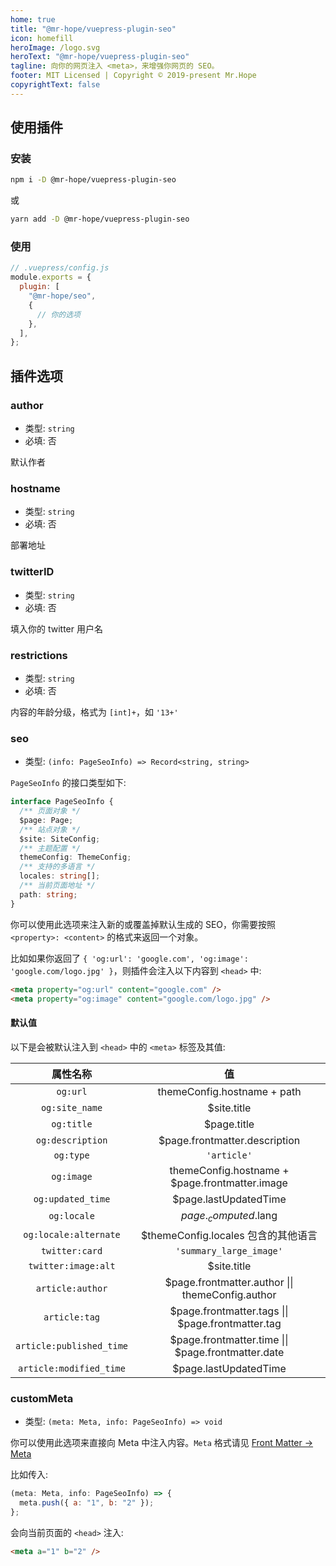 ```yaml
---
home: true
title: "@mr-hope/vuepress-plugin-seo"
icon: homefill
heroImage: /logo.svg
heroText: "@mr-hope/vuepress-plugin-seo"
tagline: 向你的网页注入 <meta>，来增强你网页的 SEO。
footer: MIT Licensed | Copyright © 2019-present Mr.Hope
copyrightText: false
---
```


## 使用插件

### 安装

```bash
npm i -D @mr-hope/vuepress-plugin-seo
```

或

```bash
yarn add -D @mr-hope/vuepress-plugin-seo
```

### 使用

```js {3-7}
// .vuepress/config.js
module.exports = {
  plugin: [
    "@mr-hope/seo",
    {
      // 你的选项
    },
  ],
};
```

## 插件选项

### author

- 类型: `string`
- 必填: 否

默认作者

### hostname

- 类型: `string`
- 必填: 否

部署地址

### twitterID

- 类型: `string`
- 必填: 否

填入你的 twitter 用户名

### restrictions

- 类型: `string`
- 必填: 否

内容的年龄分级，格式为 `[int]+`，如 `'13+'`

### seo

- 类型: `(info: PageSeoInfo) => Record<string, string>`

`PageSeoInfo` 的接口类型如下:

```ts
interface PageSeoInfo {
  /** 页面对象 */
  $page: Page;
  /** 站点对象 */
  $site: SiteConfig;
  /** 主题配置 */
  themeConfig: ThemeConfig;
  /** 支持的多语言 */
  locales: string[];
  /** 当前页面地址 */
  path: string;
}
```

你可以使用此选项来注入新的或覆盖掉默认生成的 SEO，你需要按照 `<property>: <content>` 的格式来返回一个对象。

比如如果你返回了 `{ 'og:url': 'google.com', 'og:image': 'google.com/logo.jpg' }`，则插件会注入以下内容到 `<head>` 中:

```html
<meta property="og:url" content="google.com" />
<meta property="og:image" content="google.com/logo.jpg" />
```

#### 默认值

以下是会被默认注入到 `<head>` 中的 `<meta>` 标签及其值:

|         属性名称         |                         值                         |
| :----------------------: | :------------------------------------------------: |
|         `og:url`         |            themeConfig.hostname + path             |
|      `og:site_name`      |                    \$site.title                    |
|        `og:title`        |                    \$page.title                    |
|     `og:description`     |           \$page.frontmatter.description           |
|        `og:type`         |                    `'article'`                     |
|        `og:image`        |  themeConfig.hostname + \$page.frontmatter.image   |
|    `og:updated_time`     |               \$page.lastUpdatedTime               |
|       `og:locale`        |               $page._computed.$lang                |
|  `og:locale:alternate`   |        \$themeConfig.locales 包含的其他语言        |
|      `twitter:card`      |              `'summary_large_image'`               |
|   `twitter:image:alt`    |                    \$site.title                    |
|     `article:author`     | \$page.frontmatter.author \|\| themeConfig.author  |
|      `article:tag`       | $page.frontmatter.tags \|\| $page.frontmatter.tag  |
| `article:published_time` | $page.frontmatter.time \|\| $page.frontmatter.date |
| `article:modified_time`  |               \$page.lastUpdatedTime               |

### customMeta

- 类型: `(meta: Meta, info: PageSeoInfo) => void`

你可以使用此选项来直接向 Meta 中注入内容。`Meta` 格式请见 [Front Matter → Meta](https://v1.vuepress.vuejs.org/zh/guide/frontmatter.html#meta)

比如传入:

```js
(meta: Meta, info: PageSeoInfo) => {
  meta.push({ a: "1", b: "2" });
};
```

会向当前页面的 `<head>` 注入:

```html
<meta a="1" b="2" />
```

